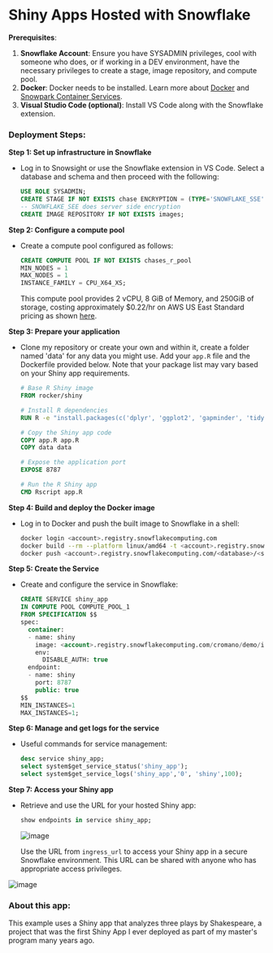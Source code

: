 # Shiny Apps Hosted with Snowflake

**Prerequisites**:
1. **Snowflake Account**: Ensure you have SYSADMIN privileges, cool with someone who does, or if working in a DEV environment, have the necessary privileges to create a stage, image repository, and compute pool.
2. **Docker**: Docker needs to be installed. Learn more about [Docker](https://www.docker.com/get-started) and [Snowpark Container Services](https://medium.com/snowflake/snowpark-container-services-a-tech-primer-99ff2ca8e741).
3. **Visual Studio Code (optional)**: Install VS Code along with the Snowflake extension.
   
### Deployment Steps:

**Step 1: Set up infrastructure in Snowflake**
- Log in to Snowsight or use the Snowflake extension in VS Code. Select a database and schema and then proceed with the following:
  ```sql
  USE ROLE SYSADMIN;
  CREATE STAGE IF NOT EXISTS chase ENCRYPTION = (TYPE='SNOWFLAKE_SSE');
  -- SNOWFLAKE_SEE does server side encryption
  CREATE IMAGE REPOSITORY IF NOT EXISTS images;
  ```

**Step 2: Configure a compute pool**
- Create a compute pool configured as follows:
  ```sql
  CREATE COMPUTE POOL IF NOT EXISTS chases_r_pool
  MIN_NODES = 1
  MAX_NODES = 1
  INSTANCE_FAMILY = CPU_X64_XS;
  ```
  This compute pool provides 2 vCPU, 8 GiB of Memory, and 250GiB of storage, costing approximately $0.22/hr on AWS US East Standard pricing as shown [here](https://www.snowflake.com/legal-files/CreditConsumptionTable.pdf).

**Step 3: Prepare your application**
- Clone my repository or create your own and within it, create a folder named 'data' for any data you might use. Add your `app.R` file and the Dockerfile provided below. Note that your package list may vary based on your Shiny app requirements.
  ```Dockerfile
  # Base R Shiny image
  FROM rocker/shiny

  # Install R dependencies
  RUN R -e "install.packages(c('dplyr', 'ggplot2', 'gapminder', 'tidytext', 'wordcloud', 'tidyverse', 'RColorBrewer', 'shinythemes', 'shinyFiles'))"

  # Copy the Shiny app code
  COPY app.R app.R
  COPY data data

  # Expose the application port
  EXPOSE 8787

  # Run the R Shiny app
  CMD Rscript app.R
  ```

**Step 4: Build and deploy the Docker image**
- Log in to Docker and push the built image to Snowflake in a shell:
  ```bash
  docker login <account>.registry.snowflakecomputing.com
  docker build --rm --platform linux/amd64 -t <account>.registry.snowflakecomputing.com/<database>/<schema>/images/shiny .
  docker push <account>.registry.snowflakecomputing.com/<database>/<schema>/images/shiny
  ```

**Step 5: Create the Service**
- Create and configure the service in Snowflake:
  ```sql
  CREATE SERVICE shiny_app
  IN COMPUTE POOL COMPUTE_POOL_1 
  FROM SPECIFICATION $$
  spec:
    container:
    - name: shiny
      image: <account>.registry.snowflakecomputing.com/cromano/demo/images/shiny
      env:
        DISABLE_AUTH: true
    endpoint:
    - name: shiny
      port: 8787
      public: true
  $$
  MIN_INSTANCES=1 
  MAX_INSTANCES=1;
  ```

**Step 6: Manage and get logs for the service**
- Useful commands for service management:
  ```sql
  desc service shiny_app;
  select system$get_service_status('shiny_app');
  select system$get_service_logs('shiny_app','0', 'shiny',100);
  ```

**Step 7: Access your Shiny app**
- Retrieve and use the URL for your hosted Shiny app:
  ```sql
  show endpoints in service shiny_app;
  ```
  ![image](https://github.com/cromano8/Shiny_Snowflake/assets/59093254/454c11b2-b13b-4b62-bb90-686f2e7148d7)

  Use the URL from `ingress_url` to access your Shiny app in a secure Snowflake environment. This URL can be shared with anyone who has appropriate access privileges.

![image](https://github.com/cromano8/Shiny_Snowflake/assets/59093254/939def4b-3339-4d27-adbf-9f310b16e6af)

### About this app:
This example uses a Shiny app that analyzes three plays by Shakespeare, a project that was the first Shiny App I ever deployed as part of my master's program many years ago.
